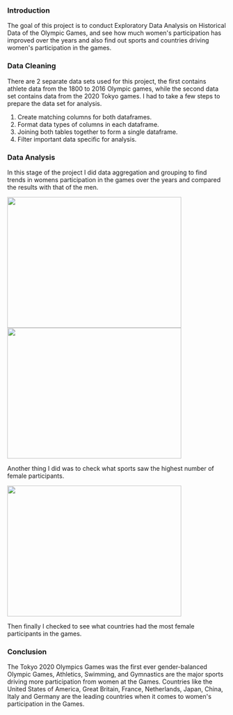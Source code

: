 ### Introduction
The goal of this project is to conduct Exploratory Data Analysis on Historical Data of the Olympic Games, and see how much women's participation has improved over the years and also find out sports and countries driving women's participation in the games.

### Data Cleaning
There are 2 separate data sets used for this project, the first contains athlete data from the 1800 to 2016 Olympic games, while the second data set contains data from the 2020 Tokyo games. I had to take a few steps to prepare the data set for analysis.
1. Create matching columns for both dataframes.
2. Format data types of columns in each dataframe.
3. Joining both tables together to form a single dataframe.
4. Filter important data specific for analysis.

### Data Analysis
In this stage of the project I did data aggregation and grouping to find trends in womens participation in the games over the years and compared the results with that of the men.


<img src="https://github.com/chisim30/PortfolioProject/blob/main/Olympics/Images/women.png" width="400" height="300">


<img src="https://github.com/chisim30/PortfolioProject/blob/main/Olympics/Images/men.png" width="400" height="300">


Another thing I did was to check what sports saw the highest number of female participants. 

<img src="https://github.com/chisim30/PortfolioProject/blob/main/Olympics/Images/sports.png" width="400" height="300">


Then finally I checked to see what countries had the most female participants in the games.

### Conclusion
The Tokyo 2020 Olympics Games was the first ever gender-balanced Olympic Games, Athletics, Swimming, and Gymnastics are the major sports driving more participation from women at the Games. Countries like the United States of America, Great Britain, France, Netherlands, Japan, China, Italy and Germany are the leading countries when it comes to women's participation in the Games.
